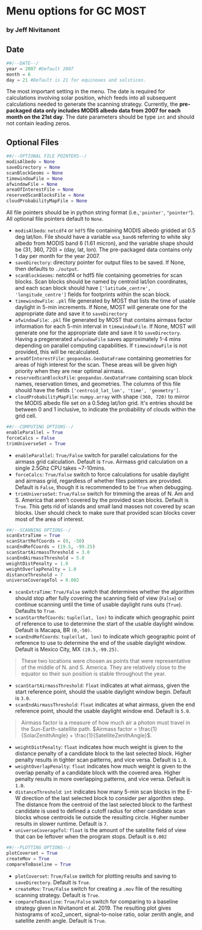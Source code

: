 # Menu options for GC MOST
### by Jeff Nivitanont

## Date


```python
##/--DATE--/
year = 2007 #Default 2007
month = 6
day = 21 #Default is 21 for equinoxes and solstices.
```

The most important setting in the menu. The date is required for calculations involving solar position, which feeds into all subsequent calculations needed to generate the scanning strategy. Currently, the **pre-packaged data only includes MODIS albedo data from 2007 for each month on the 21st day**. The date parameters should be type `int` and should not contain leading zeros.

## Optional Files


```python
##/--OPTIONAL FILE POINTERS--/
modisAlbedo = None 
saveDirectory = None 
scanBlockGeoms = None 
timewindowFile = None  
afwindowFile = None  
areaOfInterestFile = None 
reservedScanBlocksFile = None 
cloudProbabilityMapFile = None 
```

All file pointers should be in python string format (i.e.,`'pointer'`, `"pointer"`). All optional file pointers default to `None`.
* `modisAlbedo`: `netcdf4` or `hdf5` file containing MODIS albedo gridded at 0.5 deg lat/lon. File should have a variable `wsa_band6` referring to white sky albedo from MODIS band 6 (1.61 micron), and the variable shape should be (31, 360, 720) = (day, lat, lon). The pre-packaged data contains only 1 day per month for the year 2007.
* `saveDirectory`: directory pointer for output files to be saved. If None, then defaults to `./output`.
* `scanBlockGeoms`: netcdf4 or hdf5 file containing geometries for scan blocks. Scan blocks should be named by centroid lat/lon coordinates, and each scan block should have `['latitude_centre', 'longitude_centre']` fields for footprints within the scan block. 
* `timewindowFile`: `.pkl` file generated by MOST that lists the time of usable daylight in 5-min increments. If None, MOST will generate one for the appropriate date and save it to `saveDirectory`
* `afwindowFile`: `.pkl` file generated by MOST that contains airmass factor information for each 5-min interval in `timewindowFile`. If None, MOST will generate one for the appropriate date and save it to `saveDirectory`. Having a pregenerated `afwindowFile` saves approximately 1-4 mins depending on parallel computing capabilities. If `timewindowFile` is not provided, this will be recalculated.
* `areaOfInterestFile`: `geopandas.GeoDataFrame` containing geometries for areas of high interest for the scan. These areas will be given high priority when they are near optimal airmass.
* `reservedScanBlocksFile`: `geopandas.GeoDataFrame` containing scan block names, reservation times, and geometries. The columns of this file should have the fields `['centroid_lat_lon', 'time', 'geometry']`. 
* `cloudProbabilityMapFile`: `numpy.array` with shape `(360, 720)` to mirror the MODIS albedo file set on a 0.5deg lat/lon grid. It's entries should be between 0 and 1 inclusive, to indicate the probability of clouds within the grid cell.


```python
##/--COMPUTING OPTIONS--/
enableParallel = True
forceCalcs = False 
trimUniverseSet = True  
```

* `enableParallel`: `True/False` switch for parallel calculations for the airmass grid calculation. Default is `True`. Airmass grid calculation on a single 2.5Ghz CPU takes ~7-10mins.
* `forceCalcs`: `True/False` switch to force calculations for usable daylight and airmass grid, regardless of whether files pointers are provided. Default is `False`, though it is recommended to be `True` when debugging.
* `trimUniverseSet`: `True/False` switch for trimming the areas of N. Am and S. America that aren't covered by the provided scan blocks. Default is `True`. This gets rid of islands and small land masses not covered by scan blocks. User should check to make sure that provided scan blocks cover most of the area of interest.


```python
##/--SCANNING OPTIONS--/
scanExtraTime = True 
scanStartRefCoords = (0, -50) 
scanEndRefCoords = (19.5, -99.25)
scanStartAirmassThreshold = 3.0
scanEndAirmassThreshold = 5.0
weightDistPenalty = 1.0
weightOverlapPenalty = 1.0
distanceThreshold = 7  
universeCoverageTol = 0.002 
```

* `scanExtraTime`: `True/False` switch that determines whether the algorithm should stop after fully covering the scanning field of view (`False`) or continue scanning until the time of usable daylight runs outs (`True`). Defaults to `True`.
* `scanStartRefCoords`: `tuple(lat, lon)` to indicate which geographic point of reference to use to determine the start of the usable daylight window. Default is Macapa, BR `(0,-50)`.
* `scanEndRefCoords`: `tuple(lat, lon)` to indicate which geographic point of reference to use to determine the end of the usable daylight window. Default is Mexico City, MX `(19.5,-99.25)`.
> These two locations were chosen as points that were representative of the middle of N. and S. America. They are relatively close to the equator so their sun position is stable throughout the year.
* `scanStartAirmassThreshold`: `float` indicates at what airmass, given the start reference point,  should the usable daylight window begin. Default is `3.0`. 
* `scanEndAirmassThreshold`: `float` indicates at what airmass, given the end reference point,  should the usable daylight window end. Default is `5.0`. 
> Airmass factor is a measure of how much air a photon must travel in the Sun-Earth-satellite path. $Airmass factor = \frac{1}{SolarZenithAngle} + \frac{1}{SatelliteZenithAngle}$. 
* `weightDistPenalty`: `float` indicates how much weight is given to the distance penalty of a candidate block to the last selected block. Higher penalty results in tighter scan patterns, and vice versa. Default is `1.0`.
* `weightOverlapPenalty`: `float` indicates how much weight is given to the overlap penalty of a candidate block with the covered area. Higher penalty results in more overlapping patterns, and vice versa. Default is `1.0`.
* `distanceThreshold`: `int` indicates how many 5-min scan blocks in the E-W direction of the last selected block to consider per algorithm step. The distance from the centroid of the last selected block to the farthest candidate is used to defined a cutoff radius for other candidate scan blocks whose centroids lie outside the resulting circle. Higher number results in slower runtime. Default is `7`.
* `universeCoverageTol`: `float` is the amount of the satellite field of view that can be leftover when the program stops. Default is `0.002`


```python
##/--PLOTTING OPTIONS--/
plotCoverset = True
createMov = True
compareToBaseline = True 
```

* `plotCoverset`: `True/False` switch for plotting results and saving to `saveDirectory`. Default is `True`.
* `createMov`: `True/False` switch for creating a `.mov` file of the resulting scanning strategy. Default is `True`.
* `compareToBaseline`: `True/False` switch for comparing to a baseline strategy given in Nivitanont et al. 2019. The resulting plot gives histograms of xco2_uncert, signal-to-noise ratio, solar zenith angle, and satellite zenith angle. Default is `True`.
